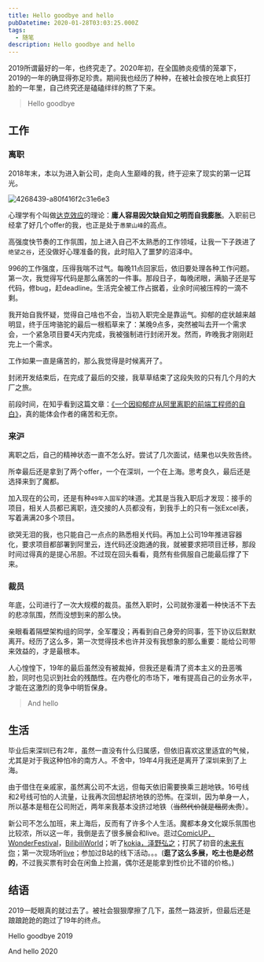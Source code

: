 ```yaml
---
title: Hello goodbye and hello
pubDatetime: 2020-01-28T03:03:25.000Z
tags:
  - 随笔
description: Hello goodbye and hello
---
```

2019所谓最好的一年，也终究走了。2020年初，在全国肺炎疫情的笼罩下，2019的一年的确显得弥足珍贵。期间我也经历了种种，在被社会按在地上疯狂打脸的一年里，自己终究还是磕磕绊绊的熬了下来。

> Hello goodbye

## 工作

### 离职

2018年末，本以为进入新公司，走向人生巅峰的我，终于迎来了现实的第一记耳光。

![4268439-a80f416f2c31e6e3](@/assets/images/Hello-goodbye-and-hello/4268439-a80f416f2c31e6e3.jpg)

<!-- more -->

心理学有个叫做[达克效应](https://zh.wikipedia.org/wiki/%E8%BE%BE%E5%85%8B%E6%95%88%E5%BA%94)的理论：**庸人容易因欠缺自知之明而自我膨胀**。入职前已经拿了好几个offer的我，也正是处于`愚蒙山峰`的高点。

高强度快节奏的工作氛围，加上进入自己不太熟悉的工作领域，让我一下子跌进了`绝望之谷`，还没做好心理准备的我，此时陷入了噩梦的沼泽中。

996的工作强度，压得我喘不过气。每晚11点回家后，依旧要处理各种工作问题。第一次，我觉得写代码是那么痛苦的一件事。那段日子，每晚闭眼，满脑子还是写代码，修bug，赶deadline。生活完全被工作占据着，业余时间被压榨的一滴不剩。

我开始自我怀疑，觉得自己啥也不会，当初入职完全是靠运气。抑郁的症状越来越明显，终于压垮骆驼的最后一根稻草来了：某晚9点多，突然被叫去开一个需求会，一个紧急项目要4天内完成，我被强制进行封闭开发。然而，昨晚我才刚刚赶完上一个需求。

工作如果一直是痛苦的，那么我觉得是时候离开了。

封闭开发结束后，在完成了最后的交接，我草草结束了这段失败的只有几个月的大厂之旅。

前段时间，在知乎看到这篇文章：[《一个因抑郁症从阿里离职的前端工程师的自白》](https://zhuanlan.zhihu.com/p/92692174)，真的能体会作者的痛苦和无奈。

### 来沪
离职之后，自己的精神状态一直不怎么好。尝试了几次面试，结果也以失败告终。

所幸最后还是拿到了两个offer，一个在深圳，一个在上海。思考良久，最后还是选择来到了魔都。

加入现在的公司，还是有种`49年入国军`的味道。尤其是当我入职后才发现：接手的项目，相关人员都已离职，连交接的人员都没有，到我手上的只有一张Excel表，写着满满20多个项目。

欲哭无泪的我，也只能自己一点点的熟悉相关代码。再加上公司19年推进容器化，要求项目都部署到阿里云，连代码还没跑通的我，就被要求把项目迁移，那段时间过得真的是提心吊胆。不过现在回头看看，竟然有些佩服自己能最后撑了下来。

### 裁员
年底，公司进行了一次大规模的裁员。虽然入职时，公司就弥漫着一种快活不下去的悲凉氛围，然而没想到来的那么快。

亲眼看着隔壁架构组的同学，全军覆没；再看到自己身旁的同事，签下协议后默默离开。经历了这么多，第一次觉得技术也许并没有我想象的那么重要：能给公司带来效益的，才是最根本。

人心惶惶下，19年的最后虽然没有被裁掉，但我还是看清了资本主义的丑恶嘴脸，同时也见识到社会的残酷性。在内卷化的市场下，唯有提高自己的业务水平，才能在这激烈的竞争中明哲保身。

> And hello

## 生活
毕业后来深圳已有2年，虽然一直没有什么归属感，但依旧喜欢这里适宜的气候，尤其是对于我这种怕冷的南方人。不舍中，19年4月我还是离开了深圳来到了上海。

由于借住在亲戚家，虽然离公司不太远，但每天依旧需要换乘三趟地铁。16号线和2号线可怕的人流量，让我再次回想起挤地铁的恐怖。在深圳，因为单身一人，所以基本是租在公司附近，两年来我基本没挤过地铁（~~当然代价就是租房太贵~~）。

新公司不怎么加班，来上海后，反而有了许多个人生活。魔都本身文化娱乐氛围也比较浓，所以这一年，我倒是去了很多展会和live。逛过[ComicUP，WonderFestival](http://anata.me/2019/06/11/CP24-WF2019-%E4%B8%80%E6%B3%8A%E4%BA%8C%E6%97%A5%E3%81%AE%E4%B8%8D%E5%80%AB%E6%B8%B8%E8%AE%B0/)，[BilibiliWorld](http://anata.me/2019/10/19/BW2019-%E5%AF%82%E5%AF%9E%E7%9A%84%E4%BA%BA%E6%9C%80%E4%BC%9F%E5%A4%A7/)；听了[kokia，泽野弘之](http://anata.me/2019/09/15/%E6%A3%AE%E7%BD%97%E4%B8%87%E8%B1%A1-SawanoHiroyuki-nZk/)；打尻了初音的[未来有你](http://anata.me/2019/11/05/%E6%9C%AA%E6%9D%A5%E6%9C%89%E4%BD%A0/)；第一次现场听[live](http://anata.me/2019/10/19/BW2019-%E5%AF%82%E5%AF%9E%E7%9A%84%E4%BA%BA%E6%9C%80%E4%BC%9F%E5%A4%A7/)；参加过B站的线下活动。。。(**逛了这么多展，吃土也是必然的**，不过我买票有时会在闲鱼上捡漏，偶尔还是能拿到性价比不错的价格。)

## 结语
2019一眨眼真的就过去了。被社会狠狠摩擦了几下，虽然一路波折，但最后还是踉踉跄跄的跑过了19年的终点。

Hello goodbye 2019

And hello 2020
